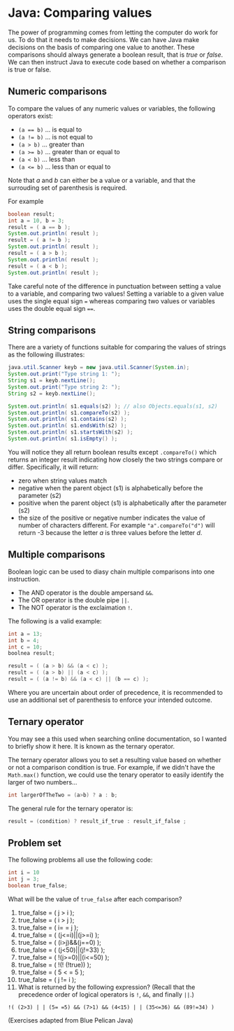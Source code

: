 # Java: Comparing values

The power of programming comes from letting the computer do work for us. To do that it needs to make decisions. We can have Java make decisions on the basis of comparing one value to another. These comparisons should always generate a boolean result, that is *true* or *false*. We can then instruct Java to execute code based on whether a comparison is true or false.

## Numeric comparisons

To compare the values of any numeric values or variables, the following operators exist:

* `(a == b)` ... is equal to
* `(a != b)` ... is not equal to
* `(a > b)` ... greater than
* `(a >= b)` ... greater than or equal to
* `(a < b)` ... less than
* `(a <= b)` ... less than or equal to

Note that *a* and *b* can either be a value or a variable, and that the surrouding set of parenthesis is required.

For example

```java
boolean result;
int a = 10, b = 3;
result = ( a == b );
System.out.println( result );
result = ( a != b );
System.out.println( result );
result = ( a > b );
System.out.println( result );
result = ( a < b );
System.out.println( result );
```

Take careful note of the difference in punctuation between setting a value to a variable, and comparing two values! Setting a variable to a given value uses the single equal sign `=` whereas comparing two values or variables uses the double equal sign `==`.

## String comparisons

There are a variety of functions suitable for comparing the values of strings as the following illustrates:

```java
java.util.Scanner keyb = new java.util.Scanner(System.in);
System.out.print("Type string 1: ");
String s1 = keyb.nextLine();
System.out.print("Type string 2: ");
String s2 = keyb.nextLine();

System.out.println( s1.equals(s2) ); // also Objects.equals(s1, s2)
System.out.println( s1.compareTo(s2) );
System.out.println( s1.contains(s2) );
System.out.println( s1.endsWith(s2) );
System.out.println( s1.startsWith(s2) );
System.out.println( s1.isEmpty() );
```

You will notice they all return boolean results except `.compareTo()` which returns an integer result indicating how closely the two strings compare or differ. Specifically, it will return:

* zero when string values match
* negative when the parent object (s1) is alphabetically before the parameter (s2)
* positive when the parent object (s1) is alphabetically after the parameter (s2)
* the size of the positive or negative number indicates the value of number of characters different. For example `"a".compareTo("d")` will return -3 because the letter *a* is three values before the letter *d*.

## Multiple comparisons

Boolean logic can be used to diasy chain multiple comparisons into one instruction.

* The AND operator is the double ampersand `&&`.
* The OR operator is the double pipe `||`.
* The NOT operator is the exclaimation `!`.

The following is a valid example:

```java
int a = 13;
int b = 4;
int c = 10;
boolnea result;

result = ( (a > b) && (a < c) );
result = ( (a > b) || (a < c) );
result = ( (a != b) && (a < c) || (b == c) );
```

Where you are uncertain about order of precedence, it is recommended to use an additional set of parenthesis to enforce your intended outcome.

## Ternary operator

You may see a this used when searching online documentation, so I wanted to briefly show it here. It is known as the ternary operator.

The ternary operator allows you to set a resulting value based on whether or not a comparison condition is true. For example, if we didn't have the `Math.max()` function, we could use the tenary operator to easily identify the larger of two numbers...

```java
int largerOfTheTwo = (a>b) ? a : b;
```

The general rule for the ternary operator is:

```java
result = (condition) ? result_if_true : result_if_false ;
```

## Problem set

The following problems all use the following code:

```java
int i = 10
int j = 3;
boolean true_false;
```

What will be the value of `true_false` after each comparison?

1. true_false = ( j > i );
2. true_false = ( i > j );
3. true_false = ( i= = j );
4. true_false = ( (j<=i)||(j>=i) );
5. true_false = ( (i>j)&&(j==0) );
6. true_false = ( (j<50)||(j!=33) );
7. true_false = ( !(j>=0)||(i<=50) );
8. true_false = ( !(! (!true)) );
9. true_false = ( 5 < = 5 );
10. true_false = ( j != i );
11. What is returned by the following expression? (Recall that the precedence order of logical operators is `!`, `&&`, and finally `||`.)

`!( (2>3) | | (5= =5) && (7>1) && (4<15) | | (35<=36) && (89!=34) )`

(Exercises adapted from Blue Pelican Java)

